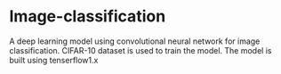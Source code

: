 # Image-classification
A deep learning model using convolutional neural network for image classification. CIFAR-10 dataset is used to train the model. The model is built using tenserflow1.x
